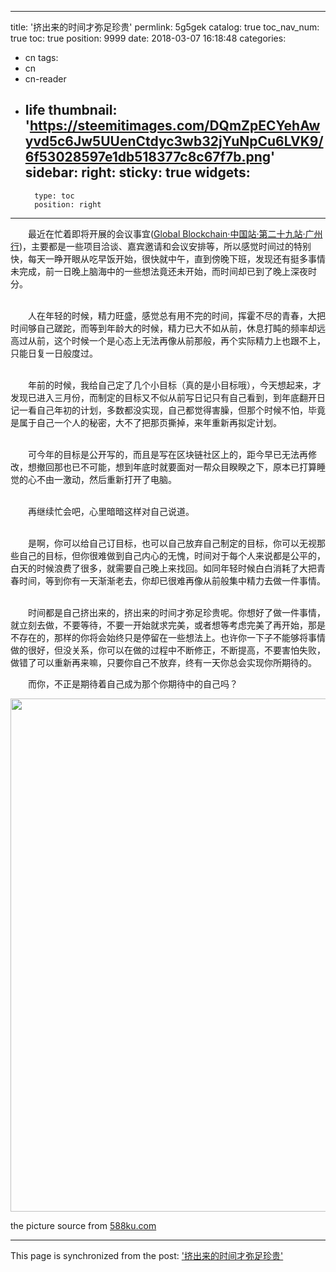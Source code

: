 
---
title: '挤出来的时间才弥足珍贵'
permlink: 5g5gek
catalog: true
toc_nav_num: true
toc: true
position: 9999
date: 2018-03-07 16:18:48
categories:
- cn
tags:
- cn
- cn-reader
- life
thumbnail: 'https://steemitimages.com/DQmZpECYehAwyvd5c6Jw5UUenCtdyc3wb32jYuNpCu6LVK9/6f53028597e1db518377c8c67f7b.png'
sidebar:
    right:
        sticky: true
widgets:
    -
        type: toc
        position: right
---


<html>
<p>　　最近在忙着即将开展的会议事宜(<a href="http://www.huodongxing.com/event/8430049861000">Global Blockchain·中国站·第二十九站·广州行</a>)，主要都是一些项目洽谈、嘉宾邀请和会议安排等，所以感觉时间过的特别快，每天一睁开眼从吃早饭开始，很快就中午，直到傍晚下班，发现还有挺多事情未完成，前一日晚上脑海中的一些想法竟还未开始，而时间却已到了晚上深夜时分。<br>
&nbsp;</p>
<p>　　人在年轻的时候，精力旺盛，感觉总有用不完的时间，挥霍不尽的青春，大把时间够自己蹉跎，而等到年龄大的时候，精力已大不如从前，休息打盹的频率却远高过从前，这个时候一个是心态上无法再像从前那般，再个实际精力上也跟不上，只能日复一日般度过。<br>
&nbsp;</p>
<p>　　年前的时候，我给自己定了几个小目标（真的是小目标哦），今天想起来，才发现已进入三月份，而制定的目标又不似从前写日记只有自己看到，到年底翻开日记一看自己年初的计划，多数都没实现，自己都觉得害臊，但那个时候不怕，毕竟是属于自己一个人的秘密，大不了把那页撕掉，来年重新再拟定计划。<br>
&nbsp;</p>
<p>　　可今年的目标是公开写的，而且是写在区块链社区上的，距今早已无法再修改，想撤回那也已不可能，想到年底时就要面对一帮众目睽睽之下，原本已打算睡觉的心不由一激动，然后重新打开了电脑。<br>
&nbsp;</p>
<p>　　再继续忙会吧，心里暗暗这样对自己说道。<br>
&nbsp;</p>
<p>　　是啊，你可以给自己订目标，也可以自己放弃自己制定的目标，你可以无视那些自己的目标，但你很难做到自己内心的无愧，时间对于每个人来说都是公平的，白天的时候浪费了很多，就需要自己晚上来找回。如同年轻时候白白消耗了大把青春时间，等到你有一天渐渐老去，你却已很难再像从前般集中精力去做一件事情。<br>
&nbsp;</p>
<p>　　时间都是自己挤出来的，挤出来的时间才弥足珍贵呢。你想好了做一件事情，就立刻去做，不要等待，不要一开始就求完美，或者想等考虑完美了再开始，那是不存在的，那样的你将会始终只是停留在一些想法上。也许你一下子不能够将事情做的很好，但没关系，你可以在做的过程中不断修正，不断提高，不要害怕失败，做错了可以重新再来嘛，只要你自己不放弃，终有️一天你总会实现你所期待的。</p>
<p>　　而你，不正是期待着自己成为那个你期待中的自己吗？</p>
<p><img src="https://steemitimages.com/DQmZpECYehAwyvd5c6Jw5UUenCtdyc3wb32jYuNpCu6LVK9/6f53028597e1db518377c8c67f7b.png" width="821" height="821"/></p>
<p>the picture source from <a href="http://588ku.com/sucai/4992398.html">588ku.com</a></p>
</html>

- - -

This page is synchronized from the post: ['挤出来的时间才弥足珍贵'](https://steemit.com/@rivalhw/5g5gek)
